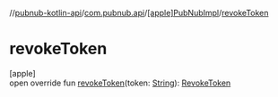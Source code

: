 //[pubnub-kotlin-api](../../../index.md)/[com.pubnub.api](../index.md)/[[apple]PubNubImpl](index.md)/[revokeToken](revoke-token.md)

# revokeToken

[apple]\
open override fun [revokeToken](revoke-token.md)(token: [String](https://kotlinlang.org/api/core/kotlin-stdlib/kotlin/-string/index.html)): [RevokeToken](../../com.pubnub.api.endpoints.access/-revoke-token/index.md)
